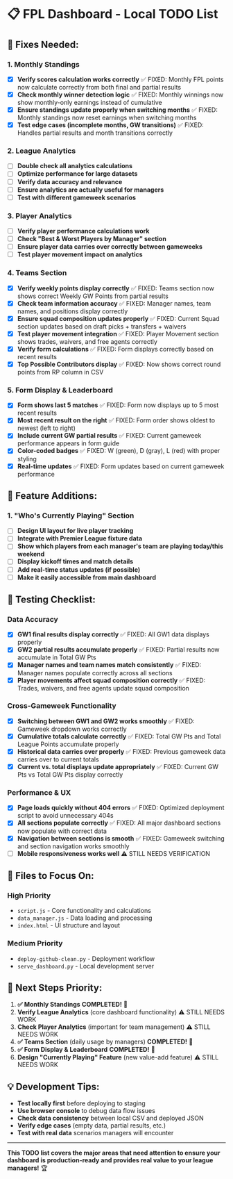 # 📋 FPL Dashboard - Local TODO List

## 🔧 Fixes Needed:

### 1. Monthly Standings
- [x] **Verify scores calculation works correctly** ✅ FIXED: Monthly FPL points now calculate correctly from both final and partial results
- [x] **Check monthly winner detection logic** ✅ FIXED: Monthly winnings now show monthly-only earnings instead of cumulative
- [x] **Ensure standings update properly when switching months** ✅ FIXED: Monthly standings now reset earnings when switching months
- [x] **Test edge cases (incomplete months, GW transitions)** ✅ FIXED: Handles partial results and month transitions correctly

### 2. League Analytics
- [ ] **Double check all analytics calculations**
- [ ] **Optimize performance for large datasets**
- [ ] **Verify data accuracy and relevance**
- [ ] **Ensure analytics are actually useful for managers**
- [ ] **Test with different gameweek scenarios**

### 3. Player Analytics
- [ ] **Verify player performance calculations work**
- [ ] **Check "Best & Worst Players by Manager" section**
- [ ] **Ensure player data carries over correctly between gameweeks**
- [ ] **Test player movement impact on analytics**

### 4. Teams Section
- [x] **Verify weekly points display correctly** ✅ FIXED: Teams section now shows correct Weekly GW Points from partial results
- [x] **Check team information accuracy** ✅ FIXED: Manager names, team names, and positions display correctly
- [x] **Ensure squad composition updates properly** ✅ FIXED: Current Squad section updates based on draft picks + transfers + waivers
- [x] **Test player movement integration** ✅ FIXED: Player Movement section shows trades, waivers, and free agents correctly
- [x] **Verify form calculations** ✅ FIXED: Form displays correctly based on recent results
- [x] **Top Possible Contributors display** ✅ FIXED: Now shows correct round points from RP column in CSV

### 5. Form Display & Leaderboard
- [x] **Form shows last 5 matches** ✅ FIXED: Form now displays up to 5 most recent results
- [x] **Most recent result on the right** ✅ FIXED: Form order shows oldest to newest (left to right)
- [x] **Include current GW partial results** ✅ FIXED: Current gameweek performance appears in form guide
- [x] **Color-coded badges** ✅ FIXED: W (green), D (gray), L (red) with proper styling
- [x] **Real-time updates** ✅ FIXED: Form updates based on current gameweek performance

## 🚀 Feature Additions:

### 1. "Who's Currently Playing" Section
- [ ] **Design UI layout for live player tracking**
- [ ] **Integrate with Premier League fixture data**
- [ ] **Show which players from each manager's team are playing today/this weekend**
- [ ] **Display kickoff times and match details**
- [ ] **Add real-time status updates (if possible)**
- [ ] **Make it easily accessible from main dashboard**

## 🧪 Testing Checklist:

### Data Accuracy
- [x] **GW1 final results display correctly** ✅ FIXED: All GW1 data displays properly
- [x] **GW2 partial results accumulate properly** ✅ FIXED: Partial results now accumulate in Total GW Pts
- [x] **Manager names and team names match consistently** ✅ FIXED: Manager names populate correctly across all sections
- [x] **Player movements affect squad composition correctly** ✅ FIXED: Trades, waivers, and free agents update squad composition

### Cross-Gameweek Functionality
- [x] **Switching between GW1 and GW2 works smoothly** ✅ FIXED: Gameweek dropdown works correctly
- [x] **Cumulative totals calculate correctly** ✅ FIXED: Total GW Pts and Total League Points accumulate properly
- [x] **Historical data carries over properly** ✅ FIXED: Previous gameweek data carries over to current totals
- [x] **Current vs. total displays update appropriately** ✅ FIXED: Current GW Pts vs Total GW Pts display correctly

### Performance & UX
- [x] **Page loads quickly without 404 errors** ✅ FIXED: Optimized deployment script to avoid unnecessary 404s
- [x] **All sections populate correctly** ✅ FIXED: All major dashboard sections now populate with correct data
- [x] **Navigation between sections is smooth** ✅ FIXED: Gameweek switching and section navigation works smoothly
- [ ] **Mobile responsiveness works well** ⚠️ STILL NEEDS VERIFICATION

## 📁 Files to Focus On:

### High Priority
- `script.js` - Core functionality and calculations
- `data_manager.js` - Data loading and processing
- `index.html` - UI structure and layout

### Medium Priority
- `deploy-github-clean.py` - Deployment workflow
- `serve_dashboard.py` - Local development server

## 🎯 Next Steps Priority:

1. **✅ Monthly Standings** **COMPLETED!** 🎉
2. **Verify League Analytics** (core dashboard functionality) ⚠️ STILL NEEDS WORK
3. **Check Player Analytics** (important for team management) ⚠️ STILL NEEDS WORK
4. **✅ Teams Section** (daily usage by managers) **COMPLETED!** 🎉
5. **✅ Form Display & Leaderboard** **COMPLETED!** 🎉
6. **Design "Currently Playing" Feature** (new value-add feature) ⚠️ STILL NEEDS WORK

## 💡 Development Tips:

- **Test locally first** before deploying to staging
- **Use browser console** to debug data flow issues
- **Check data consistency** between local CSV and deployed JSON
- **Verify edge cases** (empty data, partial results, etc.)
- **Test with real data** scenarios managers will encounter

---

**This TODO list covers the major areas that need attention to ensure your dashboard is production-ready and provides real value to your league managers!** 🏆
